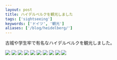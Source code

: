 ```yaml
---
layout: post
title: ハイデルベルクを観光しました
tags: ['sightseeing']
keywords: ['ドイツ', '観光']
aliases: ['/blog/heidelberg/']
---
```


古城や学生牢で有名なハイデルベルクを観光しました。

<img src="/img/blog_IMGP1273.jpg" class="image-on-frame image-fade">

<img src="/img/blog_IMGP1194.jpg" class="image-on-frame image-fade">

<img src="/img/blog_IMGP1195.jpg" class="image-on-frame image-fade">

<img src="/img/blog_IMGP1136.jpg" class="image-on-frame image-fade">

<img src="/img/blog_IMGP1449.jpg" class="image-on-frame image-fade">

<img src="/img/blog_IMGP1459.jpg" class="image-on-frame image-fade">

<img src="/img/blog_IMGP1513.jpg" class="image-on-frame image-fade">

<img src="/img/blog_IMGP1480.jpg" class="image-on-frame image-fade">

<img src="/img/blog_IMGP1124.jpg" class="image-on-frame image-fade">

<img src="/img/blog_IMGP1355.jpg" class="image-on-frame image-fade">
